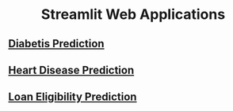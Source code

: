 <h1 align="center"> Streamlit Web Applications </h1>

## [Diabetis Prediction](https://github.com/santhulak/Streamlit_WebApplication_Apps/tree/main/Diabetes%20Prediction)<br>
## [Heart Disease Prediction](https://github.com/santhulak/Streamlit_WebApplication_Apps/tree/main/Heart%20Disease%20Prediction)
## [Loan Eligibility Prediction](https://github.com/santhulak/Streamlit_WebApplication_Apps/tree/main/Loan%20Eligibility%20Prediction)

##
